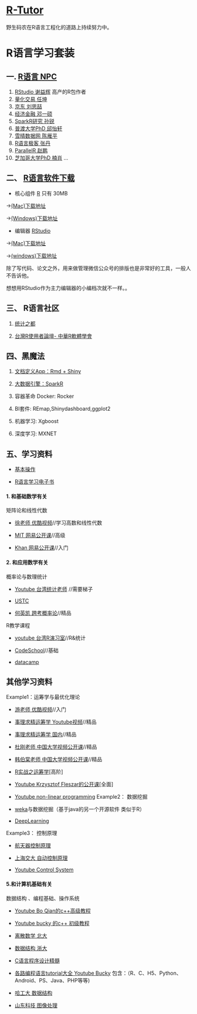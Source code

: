 # [R-Tutor](http://cran.r-project.org/doc/contrib/Liu-FAQ.pdf)

野生码农在R语言工程化的道路上持续努力中。

R语言学习套装
=======

## 一. [R语言 NPC](http://mirror.bjtu.edu.cn/cran/)

1. [RStudio 谢益辉](http://yihui.name/cn/) 高产的R包作者
2. [量化交易 任坤](https://github.com/renkun-ken)
3. [京东 刘思喆](http://www.bjt.name/2014/09/mail-from-audience/)
4. [经济金融 邓一硕](https://github.com/dengyishuo)
5. [SparkR研究 孙锐](http://www.xueqing.tv/course/54)
6. [普渡大学PhD 邱怡轩](http://cos.name/author/yixuanq/)
7. [雪晴数据网 陈雁平](http://www.xueqing.tv/)
8. [R语言极客 张丹](blog.fens.me/)
9. [ParallelR 赵鹏](http://www.parallelr.com/)
10. [芝加哥大学PhD 楠肖](http://nanx.me/)
...

## 二、 [R语言软件下载](http://mirror.bjtu.edu.cn/cran/)


* 核心组件 [R](http://mirror.bjtu.edu.cn/cran/) 只有 30MB

→[(Mac)下载地址](http://mirror.bjtu.edu.cn/cran/bin/macosx/R-3.2.2-mavericks.pkg)

→[(Windows)下载地址](http://mirror.bjtu.edu.cn/cran/bin/windows/base/R-3.2.2-win.exe)

* 编辑器 [RStudio](http://www.rstudio.com/products/rstudio/download/)

→[(Mac)下载地址](http://download1.rstudio.org/RStudio-0.98.1091.dmg)

→[(windows)下载地址](http://download1.rstudio.org/RStudio-0.98.1091.exe)

除了写代码、论文之外，用来做管理微信公众号的排版也是非常好的工具，一般人不告诉他。

想想用RStudio作为主力编辑器的小编档次就不一样。。

## 三、 R语言社区

1. [统计之都](http://cos.name)

2. [台灣R使用者論壇- 中華R軟體學會](http://www.r-software.org/jiao-yu-xun-lian)

## 四、黑魔法

1. [文档定义App：Rmd + Shiny](https://segmentfault.com/a/1190000005125984)

2. [大数据引擎：SparkR](https://segmentfault.com/a/1190000004656388)

3. 容器革命 Docker: Rocker

4. BI套件: REmap,Shinydashboard,ggplot2

5. 机器学习: Xgboost

6. 深度学习: MXNET

## 五、学习资料

* [基本操作](https://github.com/harryprince/R-Tutor/tree/master/R%26Matrix)

* [R语言学习电子书](https://github.com/harryprince/R-Tutor/tree/master/R%E4%B9%A6)

#### 1. 和基础数学有关

矩阵论和线性代数

* [徐老师 优酷视频](http://i.youku.com/u/UMTIwMTA4MDczNg==)//学习高数和线性代数

* [MIT 网易公开课](http://v.163.com/special/opencourse/daishu.html)//高级

* [Khan 网易公开课](http://v.163.com/special/Khan/linearalgebra.html)//入门

#### 2. 和应用数学有关

 概率论与数理统计

* [Youtube 台湾统计老师](https://www.youtube.com/channel/UCp4PY14p-zim26ACwfCzTvQ) //需要梯子

* [USTC](http://staff.ustc.edu.cn/~zwp/teach.htm)

* [何英凯 跨考概率论](http://v.kuakao.com/video/specialPlay.action?specialId=24&videoId=865)//精品

R教学课程

* [youtube 台湾R演习室](https://www.youtube.com/watch?v=STcIxf_vUWY&list=PL5AC0ADBF65924EAD)//R&统计

* [CodeSchool](http://tryr.codeschool.com)//基础

* [datacamp](https://www.datacamp.com/courses/free-introduction-to-r)

## 其他学习资料

Example1：运筹学与最优化理论

* [游老师 优酷视频](http://i.youku.com/u/UMjA2MTkyNTA0/videos)//入门

* [事理求精运筹学 Youtube视频](https://www.youtube.com/watch?v=Y9nTSn6KEJo&list=PLtkTPxXy_gglkqWeyZqV_VH4N2XCU9Ozo)//精品

* [事理求精运筹学 国内](http://www.icourses.cn/viewVCourse.action?courseCode=11414V001)//精品

* [杜刚老师 中国大学视频公开课](http://www.icourses.cn/coursestatic/course_2241.html)//精品

* [韩伯棠老师 中国大学视频公开课](http://www.icourses.cn/coursestatic/course_3675.html)//精品

* [R实战之运筹学](https://github.com/harryprince/Operation-Research-with-R)[高阶]

* [Youtube Krzysztof Fleszar的公开课](https://www.youtube.com/channel/UCr8dlKq8P9IJ6VZ1-_e-0SA)[全面]

* [Youtube non-linear programming](https://www.youtube.com/watch?v=9hMx6RIrjDM&list=PLj6E8qlqmkFvkpJZhgC-warn47rQj4QVQ)
Example2： 数据挖掘

* [weka](http://www.cs.waikato.ac.nz/ml/weka/downloading.html)与数据挖掘（基于java的另一个开源软件 类似于R）

* [DeepLearning](http://www.cnblogs.com/tornadomeet/archive/2012/05/24/2515980.html)

Example3： 控制原理

*  [航天器控制原理](http://www.icourse163.org/learn/nwpu-21004?tid=21004#/learn/content?type=detail&id=201037&sm=1)

*  [上海交大 自动控制原理](http://www.icourses.cn/jpk/viewCharacterDetail.action?courseId=2941&characId=40222)

*  [Youtube Control System](https://www.youtube.com/watch?v=O-OqgFE9SD4&index=1&list=PLUMWjy5jgHK3j74Z5Tq6Tso1fSfVWZC8L)

#### 5.和计算机基础有关

数据结构 、编程基础、操作系统

* [Youtube Bo Qian的c++高级教程](https://www.youtube.com/user/BoQianTheProgrammer)

* [Youtube bucky 的c++ 初级教程](https://www.youtube.com/user/thenewboston/playlists)

* [离散数学 北大](http://www.icourses.cn/jpk/viewCharacterDetail.action?courseId=6447&sectionId=87823)

* [数据结构 浙大](http://www.icourse163.org/learn/zju-93001?tid=120001#/learn/content?type=detail&id=399003&sm=1)

* [C语言程序设计精髓](http://www.icourse163.org/learn/hit-69005?tid=76003#/learn/announce)

* [各路编程语言tutorial大全 Youtube Bucky](https://www.youtube.com/user/thenewboston/playlists)
包含：（R、C、H5、Python、Android、PS、Java、PHP等等)

* [哈工大 数据结构](http://www.icourses.cn/jpk/viewCharacterDetail.action?courseId=5976&sectionId=100665)

* [山东科技 图像处理](http://www.icourses.cn/jpk/viewCharacterDetail.action?courseId=2523&sectionId=11445)

